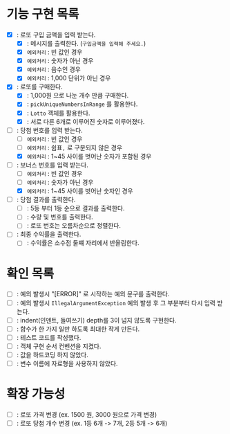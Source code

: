 # 기능 구현 목록
- [X] : 로또 구입 금액을 입력 받는다.
  - [X] : 메시지를 출력한다. (`구입금액을 입력해 주세요.`)
  - [X] `예외처리` : 빈 값인 경우
  - [X] `예외처리` : 숫자가 아닌 경우
  - [X] `예외처리` : 음수인 경우
  - [X] `예외처리` : 1,000 단위가 아닌 경우
- [X] : 로또를 구매한다.
  - [X] : 1,000원 으로 나눈 개수 만큼 구매한다.
  - [X] : `pickUniqueNumbersInRange` 를 활용한다.
  - [X] : `Lotto` 객체를 활용한다.
  - [X] : 서로 다른 6개로 이루어진 숫자로 이루어졌다.
- [ ] : 당첨 번호를 입력 받는다.
  - [ ] `예외처리` : 빈 값인 경우
  - [ ] `예외처리` : 쉼표`,` 로 구분되지 않은 경우
  - [X] `예외처리` : 1~45 사이를 벗어난 숫자가 포함된 경우
- [ ] : 보너스 번호를 입력 받는다.
  - [ ] `예외처리` : 빈 값인 경우
  - [ ] `예외처리` : 숫자가 아닌 경우
  - [X] `예외처리` : 1~45 사이를 벗어난 숫자인 경우
- [ ] : 당첨 결과를 출력한다.
  - [ ] : 5등 부터 1등 순으로 결과를 출력한다.
  - [ ] : 수량 및 번호를 출력한다.
  - [ ] : 로또 번호는 오름차순으로 정렬한다.
- [ ] : 최종 수익률을 출력한다.
  - [ ] : 수익률은 소수점 둘쨰 자리에서 반올림한다.

# 확인 목록
- [ ] : 예외 발생시 "[ERROR]" 로 시작하는 예외 문구를 출력한다.
- [ ] : 예외 발생시 `IllegalArgumentException` 예외 발생 후 그 부분부터 다시 입력 받는다.
- [ ] : indent(인덴트, 들여쓰기) depth를 3이 넘지 않도록 구현한다.
- [ ] : 함수가 한 가지 일만 하도록 최대한 작게 만든다.
- [ ] : 테스트 코드를 작성했다.
- [ ] : 객체 구현 순서 컨벤션을 지켰다.
- [ ] : 값을 하드코딩 하지 않았다.
- [ ] : 변수 이름에 자료형을 사용하지 않았다.

# 확장 가능성
- [ ] : 로또 가격 변경 (ex. 1500 원, 3000 원으로 가격 변경)
- [ ] : 로또 당첨 개수 변경 (ex. 1등 6개 -> 7개, 2등 5개 -> 6개)